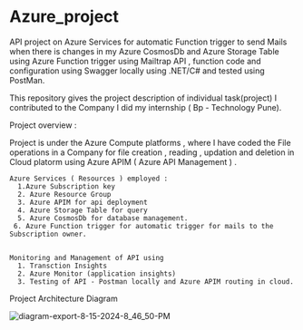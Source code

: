 
# Azure_project
API project  on Azure Services for automatic Function trigger to send Mails when there is changes in my Azure CosmosDb and Azure Storage Table using Azure Function trigger using Mailtrap API , function code and configuration using Swagger locally using .NET/C# and tested using PostMan.

This repository gives the project description of individual task(project) I contributed to the Company I did my internship ( Bp - Technology Pune).

Project overview : 

 Project is under the Azure Compute platforms , where I have coded the File operations in a Company for file creation , reading , updation and deletion in Cloud platorm using Azure APIM ( Azure API Management ) .

    Azure Services ( Resources ) employed :
      1.Azure Subscription key
      2. Azure Resource Group
      3. Azure APIM for api deployment
      4. Azure Storage Table for query
      5. Azure CosmosDb for database management.
     6. Azure Function trigger for automatic trigger for mails to the Subscription owner.
  
      
    Monitoring and Management of API using
      1. Transction Insights
      2. Azure Monitor (application insights)
      3. Testing of API - Postman locally and Azure APIM routing in cloud.


  Project Architecture Diagram 

  

   ![diagram-export-8-15-2024-8_46_50-PM](https://github.com/user-attachments/assets/a65216b2-f1ea-48ca-8f14-49327e6f9a20)

